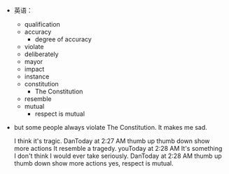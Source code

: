 - 英语：
	- qualification
	- accuracy
		- degree of accuracy
	- violate
	- deliberately
	- mayor
	- impact
	- instance
	- constitution
		- The Constitution
	- resemble
	- mutual
		- respect is mutual
- but some people always violate The Constitution. It makes me sad.
  
  I think it's tragic.
  DanToday at 2:27 AM
  thumb up
  thumb down
  show more actions
  It resemble a tragedy.
  youToday at 2:28 AM
  It's something I don't think I would ever take seriously.
  DanToday at 2:28 AM
  thumb up
  thumb down
  show more actions
  yes, respect is mutual.